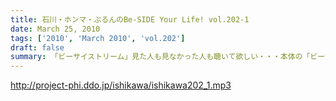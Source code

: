 ```yaml
---
title: 石川・ホンマ・ぶるんのBe-SIDE Your Life! vol.202-1
date: March 25, 2010
tags: ['2010', 'March 2010', 'vol.202']
draft: false
summary: 「ビーサイストリーム」見た人も見なかった人も聴いて欲しい・・・本体の「ビーサイ」です。別名『台所スタジオ』からお送りした全貌が明かになりますよ～～NAMAE
---
```


http://project-phi.ddo.jp/ishikawa/ishikawa202_1.mp3